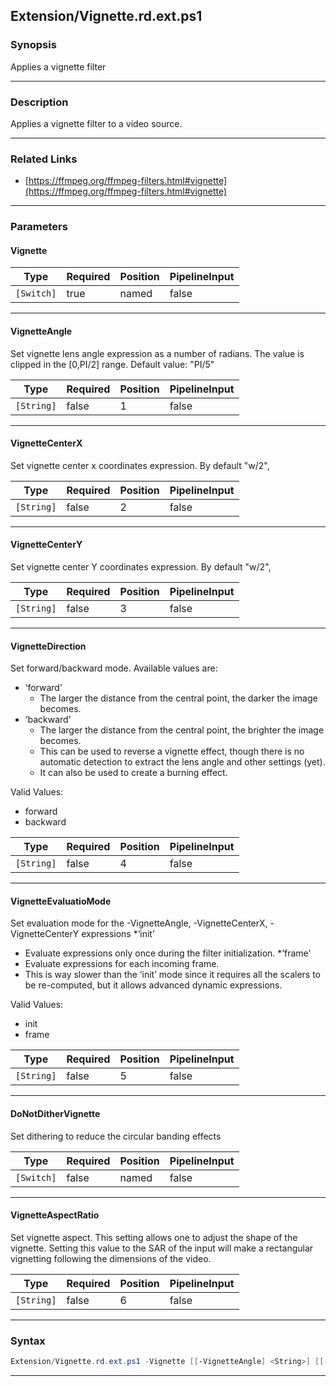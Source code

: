 
Extension/Vignette.rd.ext.ps1
-----------------------------
### Synopsis
Applies a vignette filter

---
### Description

Applies a vignette filter to a video source.

---
### Related Links
* [https://ffmpeg.org/ffmpeg-filters.html#vignette](https://ffmpeg.org/ffmpeg-filters.html#vignette)



---
### Parameters
#### **Vignette**




|Type      |Required|Position|PipelineInput|
|----------|--------|--------|-------------|
|`[Switch]`|true    |named   |false        |



---
#### **VignetteAngle**

Set vignette lens angle expression as a number of radians.
The value is clipped in the [0,PI/2] range.
Default value: "PI/5"






|Type      |Required|Position|PipelineInput|
|----------|--------|--------|-------------|
|`[String]`|false   |1       |false        |



---
#### **VignetteCenterX**

Set vignette center x coordinates expression. By default "w/2",






|Type      |Required|Position|PipelineInput|
|----------|--------|--------|-------------|
|`[String]`|false   |2       |false        |



---
#### **VignetteCenterY**

Set vignette center Y coordinates expression. By default "w/2",






|Type      |Required|Position|PipelineInput|
|----------|--------|--------|-------------|
|`[String]`|false   |3       |false        |



---
#### **VignetteDirection**

Set forward/backward mode.
Available values are:
* ‘forward’  
  * The larger the distance from the central point, the darker the image becomes.
* ‘backward’
  * The larger the distance from the central point, the brighter the image becomes. 
  * This can be used to reverse a vignette effect, though there is no automatic detection to extract the lens angle and other settings (yet). 
  * It can also be used to create a burning effect.



Valid Values:

* forward
* backward






|Type      |Required|Position|PipelineInput|
|----------|--------|--------|-------------|
|`[String]`|false   |4       |false        |



---
#### **VignetteEvaluatioMode**

Set evaluation mode for the -VignetteAngle, -VignetteCenterX, -VignetteCenterY expressions
*‘init’
  * Evaluate expressions only once during the filter initialization.
*‘frame’
  * Evaluate expressions for each incoming frame. 
  * This is way slower than the ‘init’ mode since it requires all the scalers to be re-computed, but it allows advanced dynamic expressions.



Valid Values:

* init
* frame






|Type      |Required|Position|PipelineInput|
|----------|--------|--------|-------------|
|`[String]`|false   |5       |false        |



---
#### **DoNotDitherVignette**

Set dithering to reduce the circular banding effects






|Type      |Required|Position|PipelineInput|
|----------|--------|--------|-------------|
|`[Switch]`|false   |named   |false        |



---
#### **VignetteAspectRatio**

Set vignette aspect. 
This setting allows one to adjust the shape of the vignette. 
Setting this value to the SAR of the input will make a rectangular vignetting following the dimensions of the video.






|Type      |Required|Position|PipelineInput|
|----------|--------|--------|-------------|
|`[String]`|false   |6       |false        |



---
### Syntax
```PowerShell
Extension/Vignette.rd.ext.ps1 -Vignette [[-VignetteAngle] <String>] [[-VignetteCenterX] <String>] [[-VignetteCenterY] <String>] [[-VignetteDirection] <String>] [[-VignetteEvaluatioMode] <String>] [-DoNotDitherVignette] [[-VignetteAspectRatio] <String>] [<CommonParameters>]
```
---




